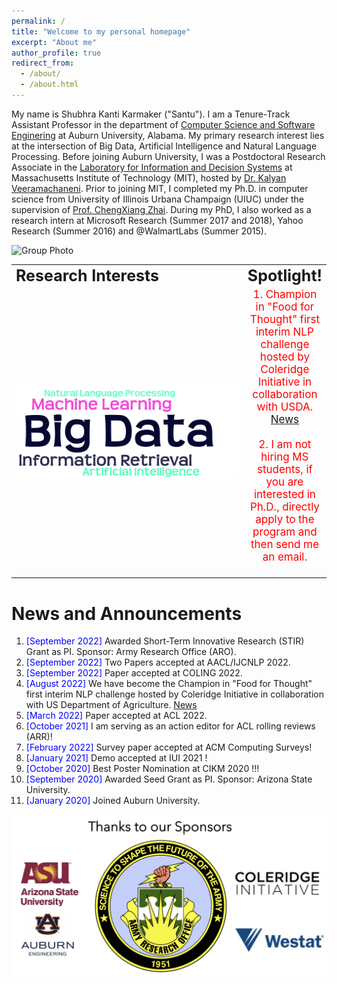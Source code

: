 ```yaml
---
permalink: /
title: "Welcome to my personal homepage"
excerpt: "About me"
author_profile: true
redirect_from: 
  - /about/
  - /about.html
---
```






My name is Shubhra Kanti Karmaker ("Santu"). I am a Tenure-Track Assistant Professor in the department of [Computer Science and Software Enginering](https://www.eng.auburn.edu/comp/) at Auburn University, Alabama. My primary research interest lies at the intersection of Big Data, Artificial Intelligence and Natural Language Processing. Before joining Auburn University, I was a Postdoctoral Research Associate in the [Laboratory for Information and Decision Systems](https://lids.mit.edu/) at Massachusetts Institute of Technology (MIT), hosted by [Dr. Kalyan Veeramachaneni](https://kalyan.lids.mit.edu/). Prior to joining MIT, I completed my Ph.D. in computer science from University of Illinois Urbana Champaign (UIUC) under the supervision of [Prof. ChengXiang Zhai](http://czhai.cs.illinois.edu/). During my PhD, I also worked as a research intern at Microsoft Research (Summer 2017 and 2018), Yahoo Research (Summer 2016) and @WalmartLabs (Summer 2015).

![Group Photo](/images/students/Group.png)

<table style="border-collapse: collapse; border: none;" align="center">
 <tr style="border: none;">
    <td style="border: none;" align="left"><b style="font-size:25px">Research Interests</b></td>
    <td style="border: none;" align="center"><b style="font-size:25px">Spotlight!</b></td>
 </tr>
 <tr>
    <td style="border: none;" align="left" width="500"> <img src="images/ResearchInterest.png" alt="" /></td>
    <td style="border: none;" align="center"><span style="color:red; font-size:17px"> 
    	1. Champion in "Food for Thought" first interim NLP challenge hosted by Coleridge Initiative in collaboration with USDA. <a href="https://coleridgeinitiative.org/food-for-thought/news/">News</a><br/><br/>
	2. I am not hiring MS students, if you are interested in Ph.D., directly apply to the program and then send me an email.<br/><br/>
    </span>
    </td>
 </tr>
</table>


News and Announcements
======
1. <span style="color:blue">[September 2022] </span>  Awarded Short-Term Innovative Research (STIR) Grant as PI. Sponsor: Army Research Office (ARO).
1. <span style="color:blue">[September 2022] </span>  Two Papers accepted at AACL/IJCNLP 2022.
1. <span style="color:blue">[September 2022] </span>  Paper accepted at COLING 2022.
1. <span style="color:blue">[August 2022] </span>  We have become the Champion in "Food for Thought" first interim NLP challenge hosted by Coleridge Initiative in collaboration with US Department of Agriculture. <a href="https://coleridgeinitiative.org/food-for-thought/news/">News</a>
1. <span style="color:blue">[March 2022] </span>  Paper accepted at ACL 2022.
1. <span style="color:blue">[October 2021] </span>  I am serving as an action editor for ACL rolling reviews (ARR)!
1. <span style="color:blue">[February 2022] </span>  Survey paper accepted at ACM Computing Surveys!
1. <span style="color:blue">[January 2021] </span>  Demo accepted at IUI 2021 !
1. <span style="color:blue">[October 2020] </span>  Best Poster Nomination at CIKM 2020 !!!
1. <span style="color:blue">[September 2020] </span>  Awarded Seed Grant as PI. Sponsor: Arizona State University.
1. <span style="color:blue">[January 2020] </span>  Joined Auburn University.


![Sponsor](/images/Sponsor.png)



